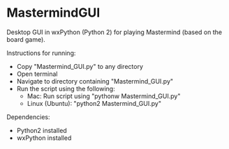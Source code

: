 # MastermindGUI
Desktop GUI in wxPython (Python 2) for playing Mastermind (based on the board game).

Instructions for running:
- Copy "Mastermind_GUI.py" to any directory
- Open terminal
- Navigate to directory containing "Mastermind_GUI.py"
- Run the script using the following:
  - Mac: Run script using "pythonw Mastermind_GUI.py"
  - Linux (Ubuntu): "python2 Mastermind_GUI.py"

Dependencies:
  - Python2 installed
  - wxPython installed
